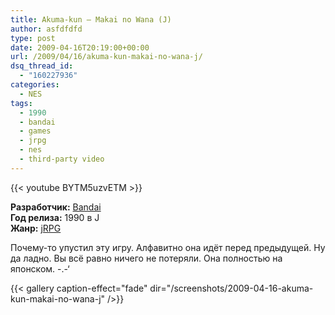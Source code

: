 ```yaml
---
title: Akuma-kun – Makai no Wana (J)
author: asfdfdfd
type: post
date: 2009-04-16T20:19:00+00:00
url: /2009/04/16/akuma-kun-makai-no-wana-j/
dsq_thread_id:
  - "160227936"
categories:
  - NES
tags:
  - 1990
  - bandai
  - games
  - jrpg
  - nes
  - third-party video
---
```

{{< youtube BYTM5uzvETM >}}

**Разработчик:** [Bandai][1]  
**Год релиза:** 1990 в J  
**Жанр:** [jRPG][2]

Почему-то упустил эту игру. Алфавитно она идёт перед предыдущей. Ну да ладно. Вы всё равно ничего не потеряли. Она полностью на японском. -.-&#8216;

<!--more-->

{{< gallery caption-effect="fade" dir="/screenshots/2009-04-16-akuma-kun-makai-no-wana-j" />}}

 [1]: http://en.wikipedia.org/wiki/Bandai
 [2]: http://en.wikipedia.org/wiki/Console_role-playing_game
